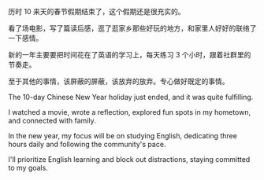 历时 10 来天的春节假期结束了，这个假期还是很充实的。

看了场电影，写了篇读后感，逛了逛家乡那些好玩的地方，和家里人好好的联络了一下感情。

新的一年主要要把时间花在了英语的学习上，每天练习 3 个小时，跟着社群里的节奏走。

至于其他的事情，该屏蔽的屏蔽，该放弃的放弃。专心做好既定的事情。

The 10-day Chinese New Year holiday just ended, and it was quite fulfilling.

I watched a movie, wrote a reflection, explored fun spots in my hometown, and connected with family.

In the new year, my focus will be on studying English, dedicating three hours daily and following the community's pace.

I'll prioritize English learning and block out distractions, staying committed to my goals.
